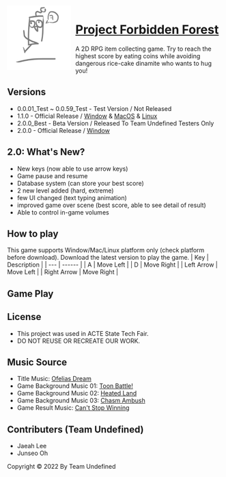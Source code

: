 <img width="150" height="150" align="left" style="float: left; margin: 0 10px 0 0;" alt="TheForbiddenForest" src="https://github.com/RuthGyeul/Forbidden-Forest-Resources/blob/2.0/LmaoIcon.png"> 


# [Project Forbidden Forest](https://github.com/RuthGyeul/Forbidden-Forest-Resources)
A 2D RPG item collecting game. Try to reach the highest score by eating coins while avoiding dangerous rice-cake dinamite who wants to hug you!


## Versions
- 0.0.01_Test ~ 0.0.59_Test - Test Version / Not Released
- 1.1.0 - Official Release / [Window](https://github.com/RuthGyeul/Forbidden-Forest-Resources/releases/download/Window/Forbidden_Forest_Window_1.1.0.zip) & [MacOS](https://github.com/RuthGyeul/Forbidden-Forest-Resources/releases/download/MacOS/Forbidden_Forest_MacOS_1.1.0.zip) & [Linux](https://github.com/RuthGyeul/Forbidden-Forest-Resources/releases/download/Linux/Forbidden_Forest_Linux_1.1.0.zip)
- 2.0.0_Best - Beta Version / Released To Team Undefined Testers Only
- 2.0.0 - Official Release / [Window](https://github.com/RuthGyeul/Forbidden-Forest-Resources/releases/download/Window/ForbiddenForest_Window_2.0.0.zip)


## 2.0: What's New?
- New keys (now able to use arrow keys)
- Game pause and resume
- Database system (can store your best score)
- 2 new level added (hard, extreme)
- few UI changed (text typing animation)
- improved game over scene (best score, able to see detail of result)
- Able to control in-game volumes


## How to play
This game supports Window/Mac/Linux platform only (check platform before download). 
Download the latest version to play the game.
| Key | Description |
| --- | ------ |
| A | Move Left |
| D | Move Right |
| Left Arrow | Move Left |
| Right Arrow | Move Right |

## Game Play


## License
- This project was used in ACTE State Tech Fair. 
- DO NOT REUSE OR RECREATE OUR WORK.


## Music Source
- Title Music: [Ofelias Dream](https://www.bensound.com/royalty-free-music/track/ofelias-dream)
- Game Background Music 01: [Toon Battle!](https://assetstore.unity.com/packages/audio/music/orchestral/free-live-music-journey-across-worlds-205221)
- Game Background Music 02: [Heated Land](https://assetstore.unity.com/packages/audio/music/orchestral/rpg-orchestral-essentials-legacy-free-sample-pack-148199)
- Game Background Music 03: [Chasm Ambush](https://assetstore.unity.com/packages/audio/music/orchestral/free-live-music-journey-across-worlds-205221)
- Game Result Music: [Can't Stop Winning](https://assetstore.unity.com/packages/audio/music/orchestral/rpg-orchestral-essentials-legacy-free-sample-pack-148199)


## Contributers (Team Undefined)
- Jaeah Lee
- Junseo Oh

Copyright ©️ 2022 By Team Undefined 

